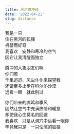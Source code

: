 ```yaml
---
title: 黑河腾冲线
date: '2022-04-21'
slug: distance
---
```


我是一只  
住在黑河的狐狸  
机警而好奇  
我喜欢　安静和寒冷的空气  
因它让我清醒而独立

腾冲的大象朋友们啊  
你们若  
千里迢迢、风尘仆仆来探望我  
还请至多止步在科尔沁沙漠  
远看一眼　就此别过

你们带来的嘶鸣和季风  
固然让空气中充满热情和暖意  
却使我心生莫名的回避  
我喜欢　只是从洞穴中远看一眼你  
毕竟我只是　一只怯懦的狐狸

<!--# 前天看到一个关于黑河-腾冲线的问题，引发我一番联想。可能每个人都有各自的安全距离吧，有人长，有人短。要是踏入了宁次的八卦六十四掌圈圈内，就容易被八卦掌拍死。 -->
